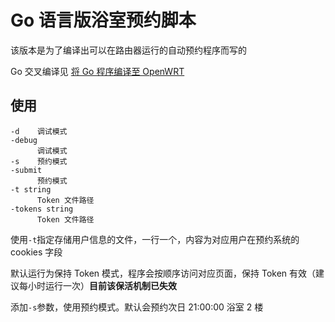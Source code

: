 # Go 语言版浴室预约脚本

该版本是为了编译出可以在路由器运行的自动预约程序而写的

Go 交叉编译见 [将 Go 程序编译至 OpenWRT](https://www.oyohyee.com/post/note_compile_go_to_openwrt)

## 使用

```
-d    调试模式
-debug
      调试模式
-s    预约模式
-submit
      预约模式
-t string
      Token 文件路径
-tokens string
      Token 文件路径
```

使用`-t`指定存储用户信息的文件，一行一个，内容为对应用户在预约系统的 cookies 字段

默认运行为保持 Token 模式，程序会按顺序访问对应页面，保持 Token 有效（建议每小时运行一次）**目前该保活机制已失效**

添加`-s`参数，使用预约模式。默认会预约次日 21:00:00 浴室 2 楼